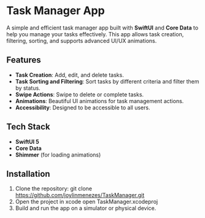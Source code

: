 # Task Manager App

A simple and efficient task manager app built with **SwiftUI** and **Core Data** to help you manage your tasks effectively. This app allows task creation, filtering, sorting, and supports advanced UI/UX animations.

## Features

- **Task Creation**: Add, edit, and delete tasks.
- **Task Sorting and Filtering**: Sort tasks by different criteria and filter them by status.
- **Swipe Actions**: Swipe to delete or complete tasks.
- **Animations**: Beautiful UI animations for task management actions.
- **Accessibility**: Designed to be accessible to all users.
  
## Tech Stack

- **SwiftUI 5**
- **Core Data**
- **Shimmer** (for loading animations)
  
## Installation

1. Clone the repository:
   git clone https://github.com/joylinmenezes/TaskManager.git
2. Open the project in xcode
   open TaskManager.xcodeproj
3. Build and run the app on a simulator or physical device.
